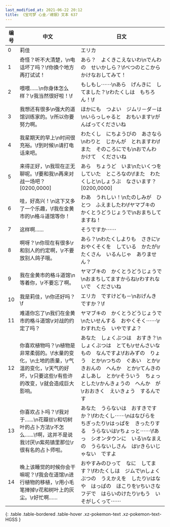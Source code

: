 ```yaml
---
last_modified_at: 2021-06-22 20:12
title: 《宝可梦 心金／魂银》文本 637
---
```

| 编号 | 中文 | 日文 |
| ---- | ---- | ---- |
| 0 | 莉佳 | エリカ |
| 1 | 奇怪？听不大清楚，\n电话坏了吗？\f你换个地方再打试试！ | あら？　よくきこえないわ\nでんわの　せいかしら？\fべつのとこから　かけなおしてみて！ |
| 2 | 喂喂……\n你身体怎么样？\r我当然很好啦！\f | もしもし⋯⋯\nあら　げんきに　してました？\rわたくしは　もちろん！\f |
| 3 | 我想还有很多\n强大的道馆训练家的。\r所以你要努力啊。 | ほかにも　つよい　ジムリ－ダ－は\nいらっしゃると　おもいます\rがんばってくださいね |
| 4 | 我星期天的早上\n时间很充裕。\f到时候\n请打电话来吧。 | わたくし　にちようびの　あさなら\nわりと　じかんが　とれますわ\fまた　そのころにでも\nおでんわ　かけて　くださいね |
| 5 | 来得正好，\n我现在正无聊呢。\f要和我\n再来对战一场吧？[0200,0000] | あら　ちょうど　いま\nたいくつを　していた　ところなの\fまた　わたくしと\nしょうぶ　なさいます？[0200,0000] |
| 6 | 哇，好高兴！\n这下又多了一个乐趣，\f我在金黄市的\n格斗道馆等你！ | わあ　うれしい！\nたのしみが　ひとつ　ふえましたわ\fヤマブキの　かくとうどうじょうで\nおまちしてますね！ |
| 7 | 这样啊…… | そうですか⋯⋯ |
| 8 | 啊呀？\n你现在有很多\r和别人的约定啊，\r不要放别人鸽子哦。 | あら？\nわたくしよりも　さきに\rおやくそくを　している　かたが\rたくさん　いるんじゃ　ありません？ |
| 9 | 我在金黄市的格斗道馆\n等着你，\r不要忘了啊。 | ヤマブキの　かくとうどうじょうで\nおまちしてますからね\rわすれないで　くださいね |
| 10 | 我是莉佳，\n你还好吗？\f | エリカ　ですけども－\nおげんき　ですか？\f |
| 11 | 难道你忘了\n我们在金黄市的格斗道馆\r对战的约定了吗？ | ヤマブキの　かくとうどうじょうで\nたいせんする　おやくそく⋯⋯\rわすれたら　いやですよ？ |
| 12 | 你喜欢植物吗？\n植物是非常柔弱的。\f水量的变化，\n土地的质量，\r气温的变化，\r天气的好坏，\r只要这些\r有些许的改变，\r就会造成巨大影响。 | あなた　しょくぶつは　おすき？\nしょくぶつは　とても\rせんさいな　もの　なんですよ\fおみずの　りょう　とか\nつちの　ぐあい　とか\rきおんの　へんか　とか\rてんきの　よしあし　とか\rそういう　ちょっとした\rかんきょうの　へんか　が\rおおきく　えいきょう　するんです |
| 13 | 你喜欢占卜吗？\f我对于……\n花瓣丝\r和切树叶的占卜方法\r不怎么……\f啊，这并不是说我讨厌\n紫苑镇里那位\r很有名的占卜师啦。 | あなた　うらないは　おすきですか？\fわたくし⋯⋯\nはなびらを　ちぎったり\rはっぱを　きったりする　うらないは\rちょっと⋯⋯\fあっ　シオンタウンに　いる\nなまえの　うらないしさん　は\rきらいじゃない　ですよ |
| 14 | 晚上该睡觉的时候你会干嘛呢？\f我会在道馆\n进行植物的移植，\r用小毛笔掸掉\r花和树叶上的灰尘。\r好忙啊…… | おやすみのひって　なに　してます？\fわたくしは　ジムで\nしょくぶつの　うえかえを　したり\rはなや　はっぱの　ほこりを\rちいさな　フデで　はらいのけたり\rもう　いそがしくって⋯⋯ |
{: .table .table-bordered .table-hover .xz-pokemon-text .xz-pokemon-text-HGSS }